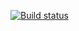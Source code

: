 [![Build status](https://ci.appveyor.com/api/projects/status/dy96bsq0741233t4?svg=true)](https://ci.appveyor.com/project/Daria-chizh/helpdesk-frontend)
